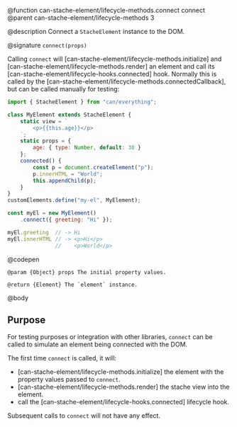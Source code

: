 @function can-stache-element/lifecycle-methods.connect connect
@parent can-stache-element/lifecycle-methods 3

@description Connect a `StacheElement` instance to the DOM.

@signature `connect(props)`

  Calling `connect` will [can-stache-element/lifecycle-methods.initialize] and [can-stache-element/lifecycle-methods.render] an element and call its [can-stache-element/lifecycle-hooks.connected] hook. Normally this is called by the [can-stache-element/lifecycle-methods.connectedCallback], but can be called manually for testing:

  ```js
  import { StacheElement } from "can/everything";

  class MyElement extends StacheElement {
	  static view = `
		  <p>{{this.age}}</p>
	  `;
	  static props = {
		  age: { type: Number, default: 30 }
	  };
	  connected() {
		  const p = document.createElement("p");
		  p.innerHTML = "World";
		  this.appendChild(p);
	  }
  }
  customElements.define("my-el", MyElement);

  const myEl = new MyElement()
	  .connect({ greeting: "Hi" });

  myEl.greeting  // -> Hi
  myEl.innerHTML // -> <p>Hi</p>
                 //    <p>World</p>
  ```
  @codepen

	@param {Object} props The initial property values.

	@return {Element} The `element` instance.

@body

## Purpose

For testing purposes or integration with other libraries, `connect` can be called to simulate an element being connected with the DOM.

The first time `connect` is called, it will:

- [can-stache-element/lifecycle-methods.initialize] the element with the property values passed to `connect`.
- [can-stache-element/lifecycle-methods.render] the stache view into the element.
- call the [can-stache-element/lifecycle-hooks.connected] lifecycle hook.

Subsequent calls to `connect` will not have any effect.
